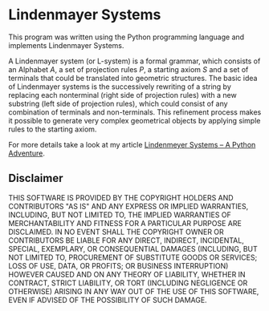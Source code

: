 # Lindenmayer Systems

This program was written using the Python programming language and implements Lindenmayer Systems.

A Lindenmayer system (or L-system) is a formal grammar, which consists of an Alphabet <em>A</em>, a set of projection rules <em>P</em>, a starting axiom <em>S</em> and a set of terminals that could be translated into geometric structures. The basic idea of Lindenmayer systems is the successively rewriting of a string by replacing each nonterminal (right side of projection rules) with a new substring (left side of projection rules), which could consist of any combination of terminals and non-terminals. This refinement process makes it possible to generate very complex geometrical objects by applying simple rules to the starting axiom.

For more details take a look at my article [Lindenmeyer Systems – A Python Adventure](http://avedo.net/554/lindenmeyer-systems-a-python-adventure/).

## Disclaimer

THIS SOFTWARE IS PROVIDED BY THE COPYRIGHT HOLDERS AND CONTRIBUTORS "AS IS" AND ANY EXPRESS OR IMPLIED WARRANTIES, INCLUDING, BUT NOT LIMITED TO, THE IMPLIED WARRANTIES OF MERCHANTABILITY AND FITNESS FOR A PARTICULAR PURPOSE ARE DISCLAIMED. IN NO EVENT SHALL THE COPYRIGHT OWNER OR CONTRIBUTORS BE LIABLE FOR ANY DIRECT, INDIRECT, INCIDENTAL, SPECIAL, EXEMPLARY, OR CONSEQUENTIAL DAMAGES (INCLUDING, BUT NOT LIMITED TO, PROCUREMENT OF SUBSTITUTE GOODS OR SERVICES; LOSS OF USE, DATA, OR PROFITS; OR BUSINESS INTERRUPTION) HOWEVER CAUSED AND ON ANY THEORY OF LIABILITY, WHETHER IN CONTRACT, STRICT LIABILITY, OR TORT (INCLUDING NEGLIGENCE OR OTHERWISE) ARISING IN ANY WAY OUT OF THE USE OF THIS SOFTWARE, EVEN IF ADVISED OF THE POSSIBILITY OF SUCH DAMAGE.
